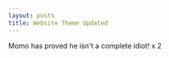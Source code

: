 ```yaml
---
layout: posts
title: Website Theme Updated
---
```

<div class="blurb">
	<p>Momo has proved he isn't a complete idiot! x 2</p>
</div><!-- /.blurb -->
